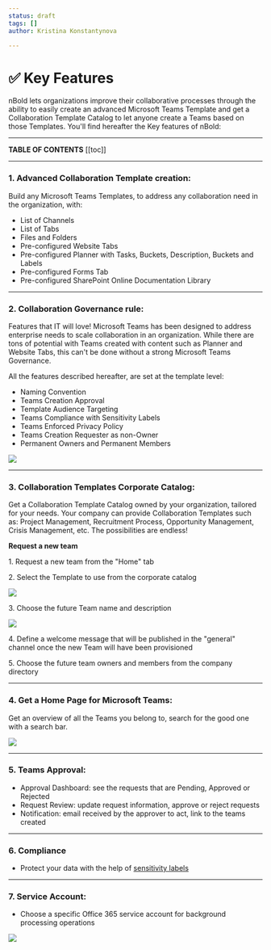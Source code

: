 ```yaml
---
status: draft
tags: []
author: Kristina Konstantynova

---
```

# ✅ Key Features

nBold lets organizations improve their collaborative processes through the ability to easily create an advanced Microsoft Teams Template and get a Collaboration Template Catalog to let anyone create a Teams based on those Templates. You'll find hereafter the Key features of nBold:

***

**TABLE OF CONTENTS**
[[toc]]

***


### 1. Advanced Collaboration Template creation:  

Build any Microsoft Teams Templates, to address any collaboration need in the organization, with: 

* List of Channels
* List of Tabs 
* Files and Folders
* Pre-configured Website Tabs
* Pre-configured Planner with Tasks, Buckets, Description, Buckets and Labels
* Pre-configured Forms Tab 
* Pre-configured SharePoint Online Documentation Library

 

***

### 2. Collaboration Governance rule:  

Features that IT will love! Microsoft Teams has been designed to address enterprise needs to scale collaboration in an organization. While there are tons of potential with Teams created with content such as Planner and Website Tabs, this can't be done without a strong Microsoft Teams Governance. 

All the features described hereafter, are set at the template level:  

* Naming Convention
* Teams Creation Approval
* Template Audience Targeting
* Teams Compliance with Sensitivity Labels
* Teams Enforced Privacy Policy
* Teams Creation Requester as non-Owner 
* Permanent Owners and Permanent Members 

![](https://downloads.intercomcdn.com/i/o/462804740/66f3b89c10e5add4bf608298/Screenshot+2022-02-10+at+10.43.05.png)

 

***

### 3. Collaboration Templates Corporate Catalog:

Get a Collaboration Template Catalog owned by your organization, tailored for your needs. Your company can provide Collaboration Templates such as: Project Management, Recruitment Process, Opportunity Management, Crisis Management, etc. The possibilities are endless!

**Request a new team**

1\. Request a new team from the "Home" tab

2\. Select the Template to use from the corporate catalog

![](https://downloads.intercomcdn.com/i/o/175628319/9367e7d111ffcaeb0e0001b5/image.png)

3\. Choose the future Team name and description

![](https://downloads.intercomcdn.com/i/o/175628523/60feb48f0bd397ca2b0f343d/image.png)

4\. Define a welcome message that will be published in the "general" channel once the new Team will have been provisioned

  
5\. Choose the future team owners and members from the company directory

***

### **4. Get a Home Page for Microsoft Teams:**

Get an overview of all the Teams you belong to, search for the good one with a search bar.

![](https://downloads.intercomcdn.com/i/o/175628763/d8e021026209861b63a4ac27/image.png)

***

### **5.  Teams Approval:**

* Approval Dashboard: see the requests that are Pending, Approved or Rejected
* Request Review: update request information, approve or reject requests
* Notification: email received by the approver to act, link to the teams created

***

### **6. Compliance** 

* Protect your data with the help of [sensitivity labels ]()

***

### 7. Service Account:

* Choose a specific Office 365 service account for background processing operations 

![](https://downloads.intercomcdn.com/i/o/462810197/2871dad04f634fd41a12f09a/Screenshot+2022-02-10+at+10.48.51.png)
